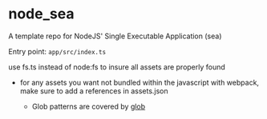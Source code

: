 # node_sea

A template repo for NodeJS' Single Executable Application (sea)

Entry point: ``app/src/index.ts``

use fs.ts instead of node:fs to insure all assets are properly found

- for any assets you want not bundled within the javascript with webpack, make sure to add a references in assets.json

  - Glob patterns are covered by [glob](https://www.npmjs.com/package/glob)

